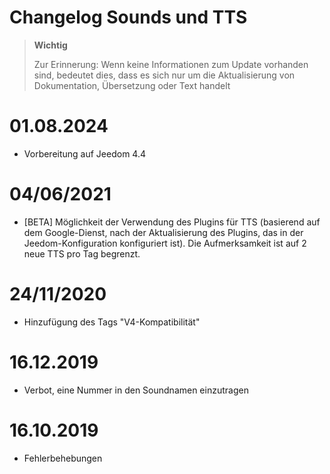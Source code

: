 # Changelog Sounds und TTS

>**Wichtig**
>
>Zur Erinnerung: Wenn keine Informationen zum Update vorhanden sind, bedeutet dies, dass es sich nur um die Aktualisierung von Dokumentation, Übersetzung oder Text handelt

# 01.08.2024

- Vorbereitung auf Jeedom 4.4

# 04/06/2021

- [BETA] Möglichkeit der Verwendung des Plugins für TTS (basierend auf dem Google-Dienst, nach der Aktualisierung des Plugins, das in der Jeedom-Konfiguration konfiguriert ist). Die Aufmerksamkeit ist auf 2 neue TTS pro Tag begrenzt.

# 24/11/2020

- Hinzufügung des Tags "V4-Kompatibilität"

# 16.12.2019

- Verbot, eine Nummer in den Soundnamen einzutragen

# 16.10.2019

- Fehlerbehebungen
